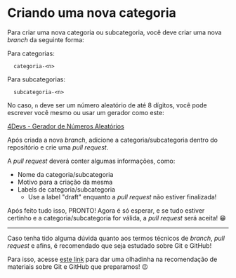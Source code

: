 # Criando uma nova categoria

Para criar uma nova categoria ou subcategoria, você deve criar uma nova *branch* da seguinte forma:

Para categorias:

```
  categoria-<n>
```

Para subcategorias:

```
  subcategoria-<n>
```

No caso, `n` deve ser um número aleatório de até 8 dígitos, você pode escrever você mesmo ou usar um gerador como este:

[4Devs - Gerador de Números Aleatórios](https://www.4devs.com.br/gerador_de_numeros_aleatorios)

Após criada a nova *branch*, adicione a categoria/subcategoria dentro do repositório e crie uma *pull request*.

A *pull request* deverá conter algumas informações, como:

- Nome da categoria/subcategoria
- Motivo para a criação da mesma
- Labels de categoria/subcategoria
  - Use a label "draft" enquanto a *pull request* não estiver finalizada!

Após feito tudo isso, PRONTO! Agora é só esperar, e se tudo estiver certinho e a categoria/subcategoria for válida, a *pull request* será aceita! 😁

---

Caso tenha tido alguma dúvida quanto aos termos técnicos de *branch*, *pull request* e afins, é recomendado que seja estudado sobre Git e GitHub!

Para isso, acesse [este link]() para dar uma olhadinha na recomendação de materiais sobre Git e GitHub que preparamos! 😉